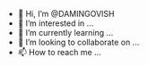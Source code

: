 - 👋 Hi, I’m @DAMINGOVISH
- 👀 I’m interested in ...
- 🌱 I’m currently learning ...
- 💞️ I’m looking to collaborate on ...
- 📫 How to reach me ...

<!---
DAMINGOVISH/DAMINGOVISH is a ✨ special ✨ repository because its `README.md` (this file) appears on your GitHub profile.
You can click the Preview link to take a look at your changes.
--->
